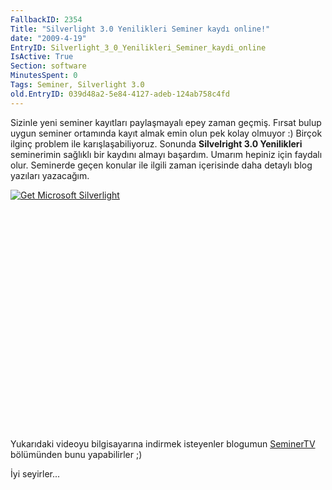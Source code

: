 ```yaml
---
FallbackID: 2354
Title: "Silverlight 3.0 Yenilikleri Seminer kaydı online!"
date: "2009-4-19"
EntryID: Silverlight_3_0_Yenilikleri_Seminer_kaydi_online
IsActive: True
Section: software
MinutesSpent: 0
Tags: Seminer, Silverlight 3.0
old.EntryID: 039d48a2-5e84-4127-adeb-124ab758c4fd
---
```

Sizinle yeni seminer kayıtları paylaşmayalı epey zaman geçmiş. Fırsat
bulup uygun seminer ortamında kayıt almak emin olun pek kolay olmuyor :)
Birçok ilginç problem ile karışlaşabiliyoruz. Sonunda **Silvelright 3.0
Yenilikleri** seminerimin sağlıklı bir kaydını almayı başardım. Umarım
hepiniz için faydalı olur. Seminerde geçen konular ile ilgili zaman
içerisinde daha detaylı blog yazıları yazacağım.

<div style="width:512px;height:384px;">

[![Get Microsoft
Silverlight](http://go2.microsoft.com/fwlink/?LinkId=108181)](http://go2.microsoft.com/fwlink/?LinkID=124807)

</div>

Yukarıdaki videoyu bilgisayarına indirmek isteyenler blogumun
[SeminerTV](http://daron.yondem.com/tr/formatpage.aspx?path=seminertv.format.html)
bölümünden bunu yapabilirler ;)

İyi seyirler...



